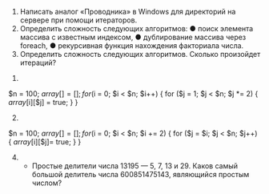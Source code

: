 1. Написать аналог «Проводника» в Windows для директорий на сервере при помощи
   итераторов.
2. Определить сложность следующих алгоритмов:
   ● поиск элемента массива с известным индексом,
   ● дублирование массива через foreach,
   ● рекурсивная функция нахождения факториала числа.
3. Определить сложность следующих алгоритмов. Сколько произойдет итераций?

1)

$n = 100;
$array[] = [];
for ($i = 0; $i < $n; $i++) {
for ($j = 1; $j < $n; $j *= 2) {
$array[$i][$j] = true;
}
}

2)

$n = 100;
$array[] = [];
for ($i = 0; $i < $n; $i += 2) {
for ($j = $i; $j < $n; $j++) {
$array[$i][$j]= true;
} }

4.
    * Простые делители числа 13195 — 5, 7, 13 и 29. Каков самый большой делитель числа
      600851475143, являющийся простым числом?